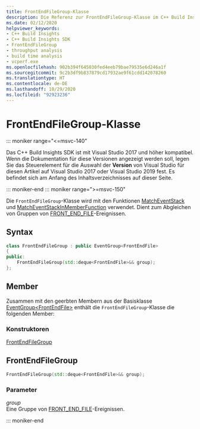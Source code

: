 ```yaml
---
title: FrontEndFileGroup-Klasse
description: Die Referenz zur FrontEndFileGroup-Klasse im C++ Build Insights SDK.
ms.date: 02/12/2020
helpviewer_keywords:
- C++ Build Insights
- C++ Build Insights SDK
- FrontEndFileGroup
- throughput analysis
- build time analysis
- vcperf.exe
ms.openlocfilehash: 902b394f645030fed4eeb79bae79535e6d246a1f
ms.sourcegitcommit: 9c2b3df9b837879cd17932ae9f61cdd142078260
ms.translationtype: HT
ms.contentlocale: de-DE
ms.lasthandoff: 10/29/2020
ms.locfileid: "92923236"
---
```

# <a name="frontendfilegroup-class"></a>FrontEndFileGroup-Klasse

::: moniker range="<=msvc-140"

Das C++ Build Insights SDK ist mit Visual Studio 2017 und höher kompatibel. Wenn die Dokumentation für diese Versionen angezeigt werden soll, legen Sie das Steuerelement für die Auswahl der **Version** von Visual Studio für diesen Artikel auf Visual Studio 2017 oder Visual Studio 2019 fest. Es befindet sich am Anfang des Inhaltsverzeichnisses auf dieser Seite.

::: moniker-end
::: moniker range=">=msvc-150"

Die `FrontEndFileGroup`-Klasse wird mit den Funktionen [MatchEventStack](../functions/match-event-stack.md) und [MatchEventStackInMemberFunction](../functions/match-event-stack-in-member-function.md) verwendet. Dient zum Abgleichen von Gruppen von [FRONT_END_FILE](../event-table.md#front-end-file)-Ereignissen.

## <a name="syntax"></a>Syntax

```cpp
class FrontEndFileGroup : public EventGroup<FrontEndFile>
{
public:
    FrontEndFileGroup(std::deque<FrontEndFile>&& group);
};
```

## <a name="members"></a>Member

Zusammen mit den geerbten Membern aus der Basisklasse [EventGroup\<FrontEndFile\>](event-group.md) enthält die `FrontEndFileGroup`-Klasse die folgenden Member:

### <a name="constructors"></a>Konstruktoren

[FrontEndFileGroup](#front-end-file-group)

## <a name="frontendfilegroup"></a><a name="front-end-file-group"></a> FrontEndFileGroup

```cpp
FrontEndFileGroup(std::deque<FrontEndFile>&& group);
```

### <a name="parameters"></a>Parameter

*group*\
Eine Gruppe von [FRONT_END_FILE](../event-table.md#front-end-file)-Ereignissen.

::: moniker-end
